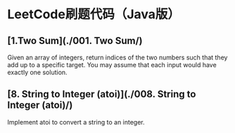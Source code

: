 # LeetCode刷题代码（Java版）

## [1.Two Sum](./001. Two Sum/)
Given an array of integers, return indices of the two numbers such that they add up to a specific target.
You may assume that each input would have exactly one solution.

## [8. String to Integer (atoi)](./008. String to Integer (atoi)/)
Implement atoi to convert a string to an integer.
